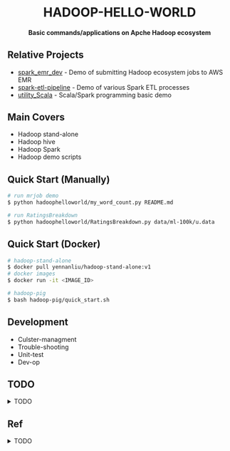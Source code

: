 <h1 align="center">HADOOP-HELLO-WORLD</h1>
<h4 align="center">Basic commands/applications on Apche Hadoop ecosystem </h4>

## Relative Projects

* [spark_emr_dev](https://github.com/yennanliu/spark_emr_dev) - Demo of submitting Hadoop ecosystem jobs to AWS EMR
* [spark-etl-pipeline](https://github.com/yennanliu/spark-etl-pipeline) - Demo of various Spark ETL processes
* [utility_Scala](https://github.com/yennanliu/utility_Scala) - Scala/Spark programming basic demo 

## Main Covers 
 
- Hadoop stand-alone 
- Hadoop hive
- Hadoop Spark  
- Hadoop demo scripts 

## Quick Start (Manually)

```bash
# run mrjob demo 
$ python hadoophelloworld/my_word_count.py README.md 

# run RatingsBreakdown
$ python hadoophelloworld/RatingsBreakdown.py data/ml-100k/u.data

```

## Quick Start (Docker)

```bash
# hadoop-stand-alone
$ docker pull yennanliu/hadoop-stand-alone:v1
# docker images
$ docker run -it <IMAGE_ID>

```

```bash
# hadoop-pig
$ bash hadoop-pig/quick_start.sh

```

## Development

- Culster-managment 
- Trouble-shooting
- Unit-test
- Dev-op

## TODO 

<details>
<summary>TODO</summary>

- Build hadoop from `AWS EC2` from scratch 
- Build hadoop from `local` from scratch 

</details>

## Ref 

<details>
<summary>TODO</summary>

- [Hadoop course material Udemy](https://sundog-education.com/hadoop-materials/) - Udemy Hadoop course resources
- [Mrjob](https://mrjob.readthedocs.io/en/latest/) - write MapReduce jobs via python and running on several platforms
- [Ambari](https://docs.cloudera.com/HDPDocuments/Ambari-2.7.5.0/bk_ambari-installation/content/ch_Deploy_and_Configure_a_HDP_Cluster.html) - Apache Ambari Installation : Installing, Configuring, and Deploying a Cluster

- Install Hadoop from scratch (AWS)
	- https://dzone.com/articles/rion-a-fast-compact-versatile-data-format
	- https://www.edureka.co/blog/install-apache-hadoop-cluster/
	- https://blog.gaelfoppolo.com/lets-try-hadoop-on-aws-13a23e641490
	- https://blog.insightdatascience.com/spinning-up-a-free-hadoop-cluster-step-by-step-c406d56bae42

</details>